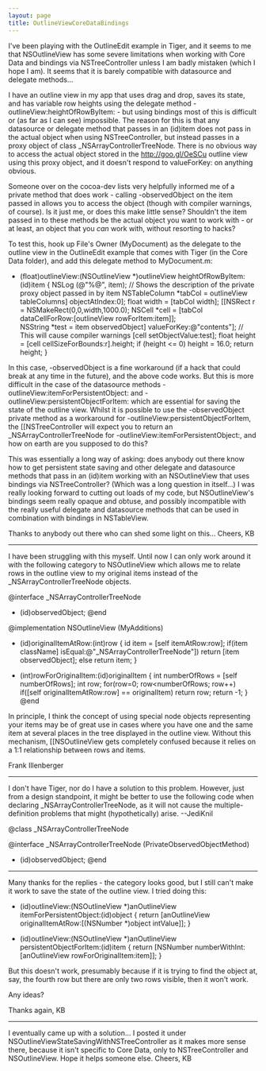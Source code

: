 ```yaml
---
layout: page
title: OutlineViewCoreDataBindings
---
```


I've been playing with the OutlineEdit example in Tiger, and it seems to me that NSOutlineView has some severe limitations when working with Core Data and bindings via NSTreeController unless I am badly mistaken (which I hope I am). It seems that it is barely compatible with datasource and delegate methods...

I have an outline view in my app that uses drag and drop, saves its state, and has variable row heights using the delegate method -outlineView:heightOfRowByItem: - but using bindings most of this is difficult or (as far as I can see) impossible. The reason for this is that any datasource or delegate method that passes in an (id)item does not pass in the actual object when using NSTreeController, but instead passes in a proxy object of class _NSArrayControllerTreeNode. There is no obvious way to access the actual object stored in the http://goo.gl/OeSCu outline view using this proxy object, and it doesn't respond to valueForKey: on anything obvious.

Someone over on the cocoa-dev lists very helpfully informed me of a private method that does work - calling -observedObject on the item passed in allows you to access the object (though with compiler warnings, of course). Is it just me, or does this make little sense? Shouldn't the item passed in to these methods be the actual object you want to work with - or at least, an object that you *can* work with, without resorting to hacks?

To test this, hook up File's Owner (MyDocument) as the delegate to the outline view in the OutlineEdit example that comes with Tiger (in the Core Data folder), and add this delegate method to MyDocument.m:

     
- (float)outlineView:(NSOutlineView *)outlineView heightOfRowByItem:(id)item
{
	NSLog (@"%@", item); // Shows the description of the private proxy object passed in by item
	NSTableColumn *tabCol = outlineView tableColumns] objectAtIndex:0];
	float width = [tabCol width];
	[[NSRect r = NSMakeRect(0,0,width,1000.0);
	NSCell *cell = [tabCol dataCellForRow:[outlineView rowForItem:item]];	
	NSString *test = item observedObject] valueForKey:@"contents"]; // This will cause compiler warnings
	[cell setObjectValue:test];
	float height = [cell cellSizeForBounds:r].height;
	if (height <= 0) height = 16.0;
	return height;
}
 

In this case, -observedObject is a fine workaround (if a hack that could break at any time in the future), and the above code works. But this is more difficult in the case of the datasource methods -outlineView:itemForPersistentObject: and -outlineView:persistentObjectForItem: which are essential for saving the state of the outline view. Whilst it is possible to use the -observedObject private method as a workaround for -outlineView:persistentObjectForItem, the [[NSTreeController will expect you to return an _NSArrayControllerTreeNode for -outlineView:itemForPersistentObject:, and how on earth are you supposed to do this?

This was essentially a long way of asking: does anybody out there know how to get persistent state saving and other delegate and datasource methods that pass in an (id)item working with an NSOutlineView that uses bindings via NSTreeController? (Which was a long question in itself...) I was really looking forward to cutting out loads of my code, but NSOutlineView's bindings seem really opaque and obtuse, and possibly incompatible with the really useful delegate and datasource methods that can be used in combination with bindings in NSTableView.

Thanks to anybody out there who can shed some light on this...
Cheers,
KB

----
I have been struggling with this myself. Until now I can only work around it with the following category to NSOutlineView which allows me to relate rows in the outline view to my original items instead of the _NSArrayControllerTreeNode objects. 

    
@interface _NSArrayControllerTreeNode
- (id)observedObject;
@end

@implementation NSOutlineView (MyAdditions)

- (id)originalItemAtRow:(int)row
{
	id item = [self itemAtRow:row];
	if(item className] isEqual:@"_NSArrayControllerTreeNode"])
		return [item observedObject];
	else
		return item;
}

- (int)rowForOriginalItem:(id)originalItem
{
	int numberOfRows = [self numberOfRows];
	int row;
	for(row=0; row<numberOfRows; row++)
		if([self originalItemAtRow:row] == originalItem)
			return row;
	return -1;
}
@end
 

In principle, I think the concept of using special node objects representing your items may be of great use in cases where you have one and the same item at several places in the tree displayed in the outline view. Without this mechanism, [[NSOutlineView gets completely confused because it relies on a 1:1 relationship between rows and items.

Frank Illenberger

----
I don't have Tiger, nor do I have a solution to this problem. However, just from a design standpoint, it might be better to use the following code when declaring     _NSArrayControllerTreeNode, as it will not cause the multiple-definition problems that might (hypothetically) arise. --JediKnil
    
@class _NSArrayControllerTreeNode

@interface _NSArrayControllerTreeNode (PrivateObservedObjectMethod)
- (id)observedObject;
@end


----

Many thanks for the replies - the category looks good, but I still can't make it work to save the state of the outline view. I tried doing this:

    
- (id)outlineView:(NSOutlineView *)anOutlineView itemForPersistentObject:(id)object
{
	return [anOutlineView originalItemAtRow:[(NSNumber *)object intValue]];
}

- (id)outlineView:(NSOutlineView *)anOutlineView persistentObjectForItem:(id)item
{
	return [NSNumber numberWithInt:[anOutlineView rowForOriginalItem:item]];
}


But this doesn't work, presumably because if it is trying to find the object at, say, the fourth row but there are only two rows visible, then it won't work.

Any ideas?

Thanks again,
KB

----

I eventually came up with a solution... I posted it under NSOutlineViewStateSavingWithNSTreeController as it makes more sense there, because it isn't specific to Core Data, only to NSTreeController and NSOutlineView. Hope it helps someone else.
Cheers,
KB

